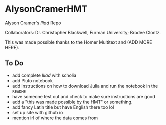 # AlysonCramerHMT

Alyson Cramer's *Iliad* Repo


Collaborators: Dr. Christopher Blackwell, Furman University; Brodee Clontz.

This was made possible thanks to the Homer Multitext and (ADD MORE HERE).

## To Do
- add complete *Iliad* with scholia
- add Pluto notebook
- add instructions on how to download Julia and run the notebook in the `README`
- have someone test out and check to make sure instructions are good
- add a "this was made possible by the HMT" or something.
- add fancy Latin title but have English there too lol
- set up site with github io
- mention irl of where the data comes from
